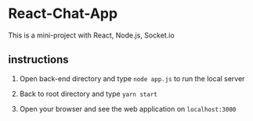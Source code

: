 # React-Chat-App

This is a mini-project with React, Node.js, Socket.io

## instructions

1.  Open back-end directory and type `node app.js` to run the local server

2.  Back to root directory and type `yarn start`

3.  Open your browser and see the web application on `localhost:3000`

